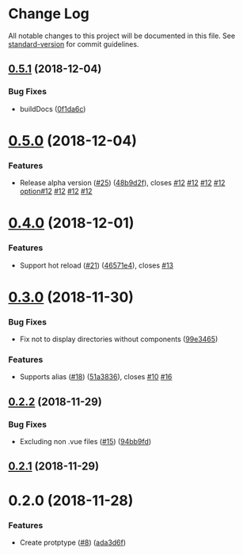 # Change Log

All notable changes to this project will be documented in this file. See [standard-version](https://github.com/conventional-changelog/standard-version) for commit guidelines.

<a name="0.5.1"></a>
## [0.5.1](https://github.com/mya-ake/vuepress-plugin-component-catalog/compare/v0.5.0...v0.5.1) (2018-12-04)


### Bug Fixes

* buildDocs ([0f1da6c](https://github.com/mya-ake/vuepress-plugin-component-catalog/commit/0f1da6c))



<a name="0.5.0"></a>
# [0.5.0](https://github.com/mya-ake/vuepress-plugin-component-catalog/compare/v0.4.0...v0.5.0) (2018-12-04)


### Features

* Release alpha version ([#25](https://github.com/mya-ake/vuepress-plugin-component-catalog/issues/25)) ([48b9d2f](https://github.com/mya-ake/vuepress-plugin-component-catalog/commit/48b9d2f)), closes [#12](https://github.com/mya-ake/vuepress-plugin-component-catalog/issues/12) [#12](https://github.com/mya-ake/vuepress-plugin-component-catalog/issues/12) [#12](https://github.com/mya-ake/vuepress-plugin-component-catalog/issues/12) [#12](https://github.com/mya-ake/vuepress-plugin-component-catalog/issues/12) [option#12](https://github.com/option/issues/12) [#12](https://github.com/mya-ake/vuepress-plugin-component-catalog/issues/12) [#12](https://github.com/mya-ake/vuepress-plugin-component-catalog/issues/12) [#12](https://github.com/mya-ake/vuepress-plugin-component-catalog/issues/12)



<a name="0.4.0"></a>
# [0.4.0](https://github.com/mya-ake/vuepress-plugin-component-catalog/compare/v0.3.0...v0.4.0) (2018-12-01)


### Features

* Support hot reload ([#21](https://github.com/mya-ake/vuepress-plugin-component-catalog/issues/21)) ([46571e4](https://github.com/mya-ake/vuepress-plugin-component-catalog/commit/46571e4)), closes [#13](https://github.com/mya-ake/vuepress-plugin-component-catalog/issues/13)



<a name="0.3.0"></a>
# [0.3.0](https://github.com/mya-ake/vuepress-plugin-component-catalog/compare/v0.2.2...v0.3.0) (2018-11-30)


### Bug Fixes

* Fix not to display directories without components ([99e3465](https://github.com/mya-ake/vuepress-plugin-component-catalog/commit/99e3465))


### Features

* Supports alias ([#18](https://github.com/mya-ake/vuepress-plugin-component-catalog/issues/18)) ([51a3836](https://github.com/mya-ake/vuepress-plugin-component-catalog/commit/51a3836)), closes [#10](https://github.com/mya-ake/vuepress-plugin-component-catalog/issues/10) [#16](https://github.com/mya-ake/vuepress-plugin-component-catalog/issues/16)



<a name="0.2.2"></a>
## [0.2.2](https://github.com/mya-ake/vuepress-plugin-component-catalog/compare/v0.2.1...v0.2.2) (2018-11-29)


### Bug Fixes

* Excluding non .vue files ([#15](https://github.com/mya-ake/vuepress-plugin-component-catalog/issues/15)) ([94bb9fd](https://github.com/mya-ake/vuepress-plugin-component-catalog/commit/94bb9fd))



<a name="0.2.1"></a>
## [0.2.1](https://github.com/mya-ake/vuepress-plugin-component-catalog/compare/v0.2.0...v0.2.1) (2018-11-29)



<a name="0.2.0"></a>
# 0.2.0 (2018-11-28)


### Features

* Create protptype ([#8](https://github.com/mya-ake/vuepress-plugin-component-catalog/issues/8)) ([ada3d6f](https://github.com/mya-ake/vuepress-plugin-component-catalog/commit/ada3d6f))
